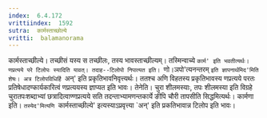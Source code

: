 ```yaml
---
index:  6.4.172
vrittiindex:  1592
sutra:  कार्मस्ताच्छोल्ये
vritti:  balamanorama 
---
```


कार्मस्ताच्छील्ये। तच्छीसं यस्य स तच्छीलः, तस्य भावस्ताच्छील्यम्। तस्मिन्वाच्ये `कार्म' इति भवतीत्यर्थः। णप्रत्यये परे टिलोपः स्यादिति यावत्। तदाह--टिलोपो निपात्यत इति। `णो।ञपो'त्यनन्तरम् `इति ज्ञापनार्थमिद'मिति शेषः। अत्र टिलोपविधिर्हि `अन्' इति प्रकृतिभावनिवृत्त्यर्थः। ततश्च अणि विहतस्य प्रकृतिभावस्य णप्रत्यये परतः प्रतिषेधादण्कार्यकारित्वं णप्रत्ययस्य ज्ञाप्यत इति भावः। तेनेति। चुरा शीलमस्याः, तपः शीलमस्या इति विग्रहे चुरातपःशब्दाभ्यां छत्रादित्वाण्णप्रत्यये सति तदन्ताभ्यामणन्तकार्ये ङीपि चौरी तापसीति सिद्धमित्यर्थः। कार्मणा इति। `तस्येद'मित्यणि `कार्मस्ताच्छील्ये' इत्यस्याऽप्रवृत्त्या `अन्' इति प्रकतिभावान्न टिलोप इति भावः। 

